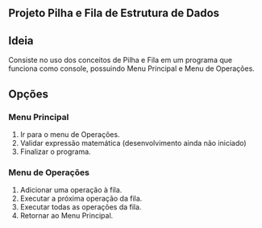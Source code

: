 Projeto Pilha e Fila de Estrutura de Dados
------------------------------------------

## Ideia

Consiste no uso dos conceitos de Pilha e Fila em um programa que funciona como console, possuindo Menu Principal e Menu de Operações.

## Opções

### Menu Principal

1. Ir para o menu de Operações.
2. Validar expressão matemática (desenvolvimento ainda não iniciado)
3. Finalizar o programa.

### Menu de Operações

1. Adicionar uma operação à fila.
2. Executar a próxima operação da fila.
3. Executar todas as operações da fila.
4. Retornar ao Menu Principal.